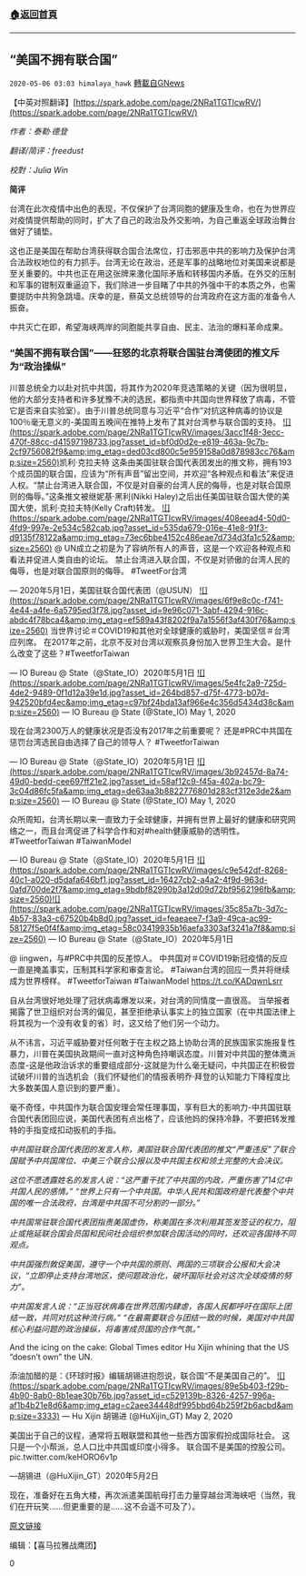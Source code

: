 ###  [:house:返回首頁](https://github.com/ourhimalayas/txt)
---

## “美国不拥有联合国”
`2020-05-06 03:03 himalaya_hawk` [轉載自GNews](https://gnews.org/zh-hant/195288/)

【中英对照翻译】[https://spark.adobe.com/page/2NRa1TGTIcwRV/](https://spark.adobe.com/page/2NRa1TGTIcwRV/)

*作者：泰勒·德登*

*翻译/简评：freedust*

*校對：Julia Win*

**简评**

台湾在此次疫情中出色的表现，不仅保护了台湾同胞的健康及生命，也在为世界应对疫情提供帮助的同时，扩大了自己的政治及外交影响，为自己重返全球政治舞台做好了铺垫。

这也正是美国在帮助台湾获得联合国合法席位，打击邪恶中共的影响力及保护台湾合法政权地位的有力抓手。台湾无论在政治，还是军事的战略地位对美国来说都是至关重要的。中共也正在用这张牌来激化国际矛盾和转移国内矛盾。在外交的压制和军事的钳制双重逼迫下，我们除进一步目睹了中共的外强中干的本质之外，也需要提防中共狗急跳墙。庆幸的是，蔡英文总统领导的台湾政府在这方面的准备令人振奋。

中共灭亡在即，希望海峡两岸的同胞能共享自由、民主、法治的爆料革命成果。

### “**美国不拥有联合国”——狂怒的北京将联合国驻台湾使团的推文斥为“政治操纵”**

川普总统全力以赴对抗中共国，将其作为2020年竞选策略的关键（因为很明显，他的大部分支持者和许多犹豫不决的选民，都指责中共国向世界释放了病毒，不管它是否来自实验室）。由于川普总统同意与习近平“合作”对抗这种病毒的协议是100％毫无意义的-美国周五晚间在推特上发布了其对台湾参与联合国的支持。
[!\[\](https://spark.adobe.com/page/2NRa1TGTIcwRV/images/3acc1f48-3ecc-470f-88cc-d41597198733.jpg?asset_id=bf0d0d2e-e819-463a-9c7b-2cf9756082f9&amp;img_etag=ded03cd800c5e959158a0d878983cc76&amp;size=2560)](https://spark.adobe.com/page/2NRa1TGTIcwRV/images/3acc1f48-3ecc-470f-88cc-d41597198733.jpg?asset_id=bf0d0d2e-e819-463a-9c7b-2cf9756082f9&amp;img_etag=ded03cd800c5e959158a0d878983cc76&amp;size=1024)凯利·克拉夫特
这条由美国驻联合国代表团发出的推文称，拥有193个成员国的联合国，应该为“所有声音”留出空间，并欢迎“各种观点和看法”来促进人权。“禁止台湾进入联合国，不仅是对自豪的台湾人民的侮辱，也是对联合国原则的侮辱。”这条推文被继妮基·黑利(Nikki Haley)之后出任美国驻联合国大使的美国大使，凯利·克拉夫特(Kelly Craft)转发。
[!\[\](https://spark.adobe.com/page/2NRa1TGTIcwRV/images/408eead4-50d0-4fd9-997e-2e534c582cab.jpg?asset_id=535da679-016e-41e8-91f3-d9135f78122a&amp;img_etag=73ec6bbe4152c486eae7d734d3fa1c52&amp;size=2560)](https://spark.adobe.com/page/2NRa1TGTIcwRV/images/408eead4-50d0-4fd9-997e-2e534c582cab.jpg?asset_id=535da679-016e-41e8-91f3-d9135f78122a&amp;img_etag=73ec6bbe4152c486eae7d734d3fa1c52&amp;size=1024)
@ UN成立之初是为了容纳所有人的声音，这是一个欢迎各种观点和看法并促进人类自由的论坛。 禁止台湾进入联合国，不仅是对骄傲的台湾人民的侮辱，也是对联合国原则的侮辱。 #TweetFor台湾

— 2020年5月1日，美国驻联合国代表团（@USUN）
[!\[\](https://spark.adobe.com/page/2NRa1TGTIcwRV/images/6f9e8c0c-f741-4e44-a4fe-6a5795ed3f78.jpg?asset_id=9e96c071-3abf-4294-916c-abdc4f78bca4&amp;img_etag=ef589a43f8202f9a7a1556f3af430f76&amp;size=2560)](https://spark.adobe.com/page/2NRa1TGTIcwRV/images/6f9e8c0c-f741-4e44-a4fe-6a5795ed3f78.jpg?asset_id=9e96c071-3abf-4294-916c-abdc4f78bca4&amp;img_etag=ef589a43f8202f9a7a1556f3af430f76&amp;size=1024)
当世界讨论＃COVID19和其他对全球健康的威胁时，美国坚信＃台湾应列席。 在2017年之前，北京不反对台湾以观察员身份加入世界卫生大会。是什么改变了这些？#TweetforTaiwan

— IO Bureau @ State（@State\_IO）2020年5月1日
[!\[\](https://spark.adobe.com/page/2NRa1TGTIcwRV/images/5e4fc2a9-725d-4de2-9489-0f1d12a39e1d.jpg?asset_id=264bd857-d75f-4773-b07d-942520bfd4ec&amp;img_etag=c97bf24bda13af966e4c356d5434d38c&amp;size=2560)](https://spark.adobe.com/page/2NRa1TGTIcwRV/images/5e4fc2a9-725d-4de2-9489-0f1d12a39e1d.jpg?asset_id=264bd857-d75f-4773-b07d-942520bfd4ec&amp;img_etag=c97bf24bda13af966e4c356d5434d38c&amp;size=1024)
— IO Bureau @ State (@State\_IO) May 1, 2020

现在台湾2300万人的健康状况是否没有2017年之前重要呢？ 还是#PRC中共国在惩罚台湾选民自由选择了自己的领导人？ #TweetforTaiwan

— IO Bureau @ State（@State\_IO）2020年5月1日
[!\[\](https://spark.adobe.com/page/2NRa1TGTIcwRV/images/3b92457d-8a74-49d0-bedd-cee697ff21e2.jpg?asset_id=58af12c9-f45a-402a-bc79-3c04d86fc5fa&amp;img_etag=de63aa3b8822776801d283cf312e3de2&amp;size=2560)](https://spark.adobe.com/page/2NRa1TGTIcwRV/images/3b92457d-8a74-49d0-bedd-cee697ff21e2.jpg?asset_id=58af12c9-f45a-402a-bc79-3c04d86fc5fa&amp;img_etag=de63aa3b8822776801d283cf312e3de2&amp;size=1024)
— IO Bureau @ State (@State\_IO) May 1, 2020

众所周知，台湾长期以来一直致力于全球健康，并拥有世界上最好的健康和研究网络之一，而且台湾促进了科学合作和对#health健康威胁的透明性。 #TweetforTaiwan #TaiwanModel

— IO Bureau @ State（@State\_IO）2020年5月1日
[!\[\](https://spark.adobe.com/page/2NRa1TGTIcwRV/images/c9e542df-8268-40c1-a020-d5dafa646bf1.jpg?asset_id=16427cb2-a4a2-4f9d-963d-0afd700de2f7&amp;img_etag=9bdbf82990b3a12d09d72bf9562196fb&amp;size=2560)](https://spark.adobe.com/page/2NRa1TGTIcwRV/images/c9e542df-8268-40c1-a020-d5dafa646bf1.jpg?asset_id=16427cb2-a4a2-4f9d-963d-0afd700de2f7&amp;img_etag=9bdbf82990b3a12d09d72bf9562196fb&amp;size=1024)[!\[\](https://spark.adobe.com/page/2NRa1TGTIcwRV/images/35c85a7b-3d7c-4b57-83a3-c67520b4b8d0.jpg?asset_id=feaeaee7-f3a9-49ca-ac99-58127f5e0f4f&amp;img_etag=58c03419935b16aefa3303af3241a7f8&amp;size=2560)](https://spark.adobe.com/page/2NRa1TGTIcwRV/images/35c85a7b-3d7c-4b57-83a3-c67520b4b8d0.jpg?asset_id=feaeaee7-f3a9-49ca-ac99-58127f5e0f4f&amp;img_etag=58c03419935b16aefa3303af3241a7f8&amp;size=1024)
— IO Bureau @ State（@State\_IO）2020年5月1日

@ iingwen，与#PRC中共国的反差惊人。 中共国对＃COVID19新冠疫情的反应一直是掩盖事实，压制其科学家和审查言论。 #Taiwan台湾的回应一贯并将继续成为世界榜样。 #TweetforTaiwan #TaiwanModel https://t.co/KADqwnLsrr

自从台湾很好地处理了冠状病毒爆发以来，对台湾的同情度一直很高。 当举报者揭露了世卫组织对台湾的偏见，甚至拒绝承认事实上的独立国家（在中共国法律上将其视为一个没有收复的省）时，这又给了他们另一个动力。

从不讳言，习近平威胁要对任何敢于在主权之路上协助台湾的民族国家实施报复性暴力，川普在美国执政期间一直对这种角色持嘲讽态度。川普对中共国的整体鹰派态度-这是他政治诉求的重要组成部分-这就是为什么毫无疑问，中共国正在积极尝试破坏川普的当选机会（我们怀疑他们的情报表明乔·拜登的认知能力下降程度比大多数美国人意识到的要严重）。

毫不奇怪，中共国作为联合国安理会常任理事国，享有巨大的影响力-中共国驻联合国代表团回应说，美国代表团有点出格了，应该他妈的保持冷静，不要把转发推特的手指变成扣动扳机的手指。

*中共国驻联合国代表团的发言人称，美国驻联合国代表团的推文“严重违反”了联合国赋予中共国席位、中美三个联合公报以及中共国主权和领土完整的大会决议。*

*这位不愿透露姓名的发言人说：“这严重干扰了中共国的内政，严重伤害了14亿中共国人民的感情。” “世界上只有一个中共国。中华人民共和国政府是代表整个中共国的唯一合法政府，台湾是中共国不可分割的一部分。”*

*中共国常驻联合国代表团指责美国虚伪，称美国在多次利用其签发签证的权力，阻止或拖延联合国会员国和民间社会组织参加联合国活动的同时，还欢迎各国持不同观点。*

*中共国强烈敦促美国，遵守一个中共国的原则、两国的三项联合公报和大会决议，“立即停止支持台湾地区，使问题政治化，破坏国际社会对这次全球疫情的努力”。*

*中共国发言人说：“正当冠状病毒在世界范围内肆虐，各国人民都呼吁在国际上团结一致，共同对抗这种流行病。” “在最需要联合与团结一致的时候，美国对中共国核心利益问题的政治操纵，将毒害成员国的合作气氛。”*

And the icing on the cake: Global Times editor Hu Xijin whining that the US “doesn’t own” the UN.

添油加醋的是：《环球时报》编辑胡锡进抱怨说，联合国“不是美国自己的”。
[!\[\](https://spark.adobe.com/page/2NRa1TGTIcwRV/images/89e5b403-f29b-4b90-8ab0-8b1eae30b76b.jpg?asset_id=c529139b-8326-4257-996a-af1b4b21e8d6&amp;img_etag=c2aee34448df995bbd64b259f2b6acbd&amp;size=3333)](https://spark.adobe.com/page/2NRa1TGTIcwRV/images/89e5b403-f29b-4b90-8ab0-8b1eae30b76b.jpg?asset_id=c529139b-8326-4257-996a-af1b4b21e8d6&amp;img_etag=c2aee34448df995bbd64b259f2b6acbd&amp;size=1024)
— Hu Xijin 胡锡进 (@HuXijin\_GT) May 2, 2020

美国出于自己的议程，通常将五眼联盟和其他一些西方国家假扮成国际社会。 这只是一个小帮派，总人口比中共国或印度小得多。 联合国不是美国的控股公司。 pic.twitter.com/keHORO6v1p

—胡锡进（@HuXijin\_GT）2020年5月2日

现在，准备好在五角大楼，再次派遣美国航母打击力量穿越台湾海峡吧（当然，我们在开玩笑……但更重要的是……这不会遥不可及了）。

[原文链接](https://www.zerohedge.com/geopolitical/us-doesnt-own-un-furious-beijing-slams-un-missions-taiwan-tweets-political)

编辑：【喜马拉雅战鹰团】

0

